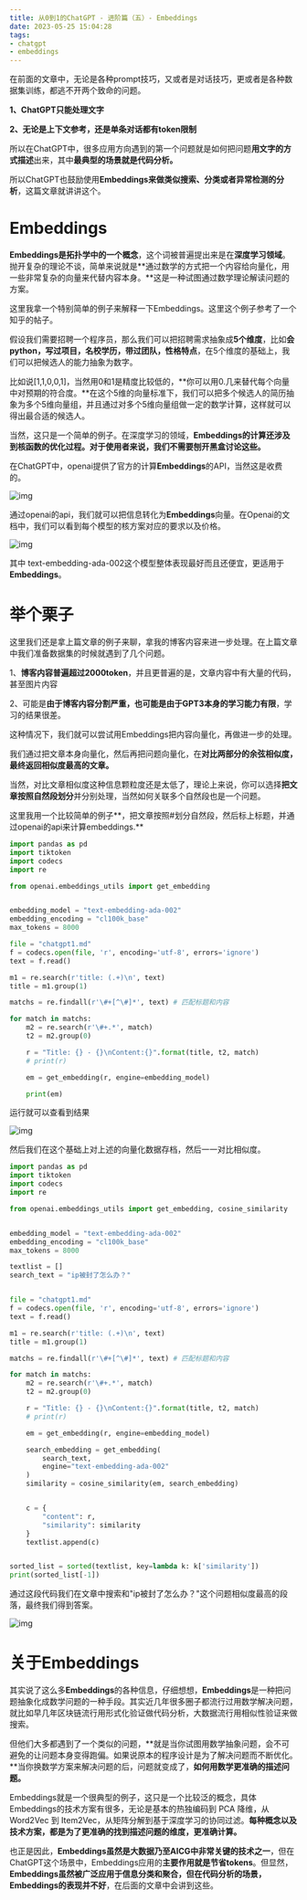 ```yaml
---
title: 从0到1的ChatGPT - 进阶篇（五）- Embeddings
date: 2023-05-25 15:04:28
tags:
- chatgpt
- embeddings
---
```


在前面的文章中，无论是各种prompt技巧，又或者是对话技巧，更或者是各种数据集训练，都逃不开两个致命的问题。

**1、ChatGPT只能处理文字**

**2、无论是上下文参考，还是单条对话都有token限制**

所以在ChatGPT中，很多应用方向遇到的第一个问题就是如何把问题**用文字的方式描述**出来，其中**最典型的场景就是代码分析。**

所以ChatGPT也鼓励使用**Embeddings来做类似搜索、分类或者异常检测的分析**，这篇文章就讲讲这个。

<!--more-->

# Embeddings

**Embeddings是拓扑学中的一个概念**，这个词被普遍提出来是在**深度学习领域**。抛开复杂的理论不谈，简单来说就是**通过数学的方式把一个内容给向量化，用一些非常复杂的向量来代替内容本身。**这是一种试图通过数学理论解读问题的方案。

这里我拿一个特别简单的例子来解释一下Embeddings。这里这个例子参考了一个知乎的帖子。

假设我们需要招聘一个程序员，那么我们可以把招聘需求抽象成**5个维度**，比如**会python，写过项目，名校学历，带过团队，性格特点**，在5个维度的基础上，我们可以把候选人的能力抽象为数字。

比如说[1,1,0,0,1]，当然用0和1是精度比较低的，**你可以用0.几来替代每个向量中对预期的符合度。**在这个5维的向量标准下，我们可以把多个候选人的简历抽象为多个5维向量组，并且通过对多个5维向量组做一定的数学计算，这样就可以得出最合适的候选人。

当然，这只是一个简单的例子。在深度学习的领域，**Embeddings的计算还涉及到核函数的优化过程。对于使用者来说，我们不需要刨开黑盒讨论这些。**

在ChatGPT中，openai提供了官方的计算**Embeddings**的API，当然这是收费的。

![img](https://lorexxar-blog.oss-cn-shanghai.aliyuncs.com/blog/202305251515946.png)

通过openai的api，我们就可以把信息转化为**Embeddings**向量。在Openai的文档中，我们可以看到每个模型的核方案对应的要求以及价格。

![img](https://lorexxar-blog.oss-cn-shanghai.aliyuncs.com/blog/202305251515518.png)

其中 text-embedding-ada-002这个模型整体表现最好而且还便宜，更适用于**Embeddings**。

# 举个栗子

这里我们还是拿上篇文章的例子来聊，拿我的博客内容来进一步处理。在上篇文章中我们准备数据集的时候就遇到了几个问题。

1、**博客内容普遍超过2000token**，并且更普遍的是，文章内容中有大量的代码，甚至图片内容

2、可能是**由于博客内容分割严重，也可能是由于GPT3本身的学习能力有限**，学习的结果很差。

这种情况下，我们就可以尝试用Embeddings把内容向量化，再做进一步的处理。

我们通过把文章本身向量化，然后再把问题向量化，在**对比两部分的余弦相似度，最终返回相似度最高的文章。**

当然，对比文章相似度这种信息颗粒度还是太低了，理论上来说，你可以选择**把文章按照自然段划分**并分别处理，当然如何关联多个自然段也是一个问题。

这里我用一个比较简单的例子**，把文章按照#划分自然段，然后标上标题，并通过openai的api来计算embeddings.**

```python
import pandas as pd
import tiktoken
import codecs
import re

from openai.embeddings_utils import get_embedding


embedding_model = "text-embedding-ada-002"
embedding_encoding = "cl100k_base"  
max_tokens = 8000

file = "chatgpt1.md"
f = codecs.open(file, 'r', encoding='utf-8', errors='ignore')
text = f.read()

m1 = re.search(r'title: (.+)\n', text)
title = m1.group(1)

matchs = re.findall(r'\#+[^\#]*', text) # 匹配标题和内容

for match in matchs:
    m2 = re.search(r'\#+.*', match)
    t2 = m2.group(0)

    r = "Title: {} - {}\nContent:{}".format(title, t2, match)
    # print(r)

    em = get_embedding(r, engine=embedding_model)

    print(em)
```

运行就可以查看到结果

![img](https://lorexxar-blog.oss-cn-shanghai.aliyuncs.com/blog/202305251515524.png)

然后我们在这个基础上对上述的向量化数据存档，然后一一对比相似度。

```python
import pandas as pd
import tiktoken
import codecs
import re

from openai.embeddings_utils import get_embedding, cosine_similarity


embedding_model = "text-embedding-ada-002"
embedding_encoding = "cl100k_base"  
max_tokens = 8000

textlist = []
search_text = "ip被封了怎么办？"


file = "chatgpt1.md"
f = codecs.open(file, 'r', encoding='utf-8', errors='ignore')
text = f.read()

m1 = re.search(r'title: (.+)\n', text)
title = m1.group(1)

matchs = re.findall(r'\#+[^\#]*', text) # 匹配标题和内容

for match in matchs:
    m2 = re.search(r'\#+.*', match)
    t2 = m2.group(0)

    r = "Title: {} - {}\nContent:{}".format(title, t2, match)
    # print(r)

    em = get_embedding(r, engine=embedding_model)

    search_embedding = get_embedding(
        search_text,
        engine="text-embedding-ada-002"
    )
    similarity = cosine_similarity(em, search_embedding)


    c = {
        "content": r,
        "similarity": similarity
    }
    textlist.append(c)


sorted_list = sorted(textlist, key=lambda k: k['similarity'])
print(sorted_list[-1])
```

通过这段代码我们在文章中搜索和"ip被封了怎么办？"这个问题相似度最高的段落，最终我们得到答案。

![img](https://lorexxar-blog.oss-cn-shanghai.aliyuncs.com/blog/202305251515990.png)

# 关于Embeddings

其实说了这么多**Embeddings**的各种信息，仔细想想，**Embeddings**是一种把问题抽象化成数学问题的一种手段。其实近几年很多圈子都流行过用数学解决问题，就比如早几年区块链流行用形式化验证做代码分析，大数据流行用相似性验证来做搜索。

但他们大多都遇到了一个类似的问题，**就是当你试图用数学抽象问题，会不可避免的让问题本身变得跑偏。如果说原本的程序设计是为了解决问题而不断优化。**当你换数学方案来解决问题的后，问题就变成了，**如何用数学更准确的描述问题。**

Embeddings就是一个很典型的例子，这只是一个比较泛的概念，具体Embeddings的技术方案有很多，无论是基本的热独编码到 PCA 降维，从 Word2Vec 到 Item2Vec，从矩阵分解到基于深度学习的协同过滤。**每种概念以及技术方案，都是为了更准确的找到描述问题的维度，更准确计算。**

也正是因此，**Embeddings虽然是大数据乃至AICG中非常关键的技术之一**，但在ChatGPT这个场景中，Embeddings应用的**主要作用就是节省tokens**。但显然，**Embeddings虽然被广泛应用于信息分类和聚合，但在代码分析的场景，Embeddings的表现并不好**，在后面的文章中会讲到这些。
